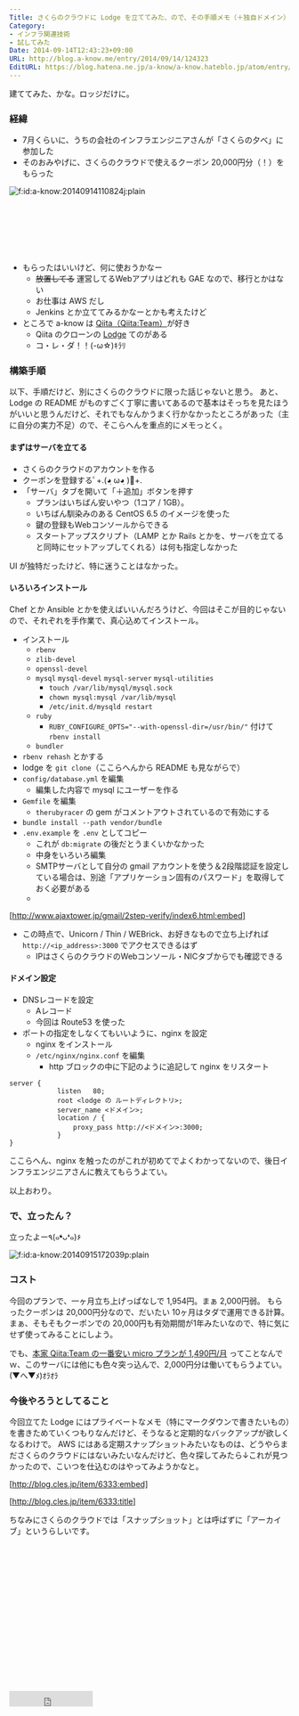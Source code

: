 ```yaml
---
Title: さくらのクラウドに Lodge を立ててみた、ので、その手順メモ（＋独自ドメイン）
Category:
- インフラ関連技術
- 試してみた
Date: 2014-09-14T12:43:23+09:00
URL: http://blog.a-know.me/entry/2014/09/14/124323
EditURL: https://blog.hatena.ne.jp/a-know/a-know.hateblo.jp/atom/entry/12921228815732881876
---
```


建ててみた、かな。ロッジだけに。


### 経緯

* 7月くらいに、うちの会社のインフラエンジニアさんが「さくらの夕べ」に参加した
* そのおみやげに、さくらのクラウドで使えるクーポン 20,000円分（！）をもらった


<p><span itemscope itemtype="http://schema.org/Photograph"><img src="http://cdn-ak.f.st-hatena.com/images/fotolife/a/a-know/20140914/20140914110824.jpg" alt="f:id:a-know:20140914110824j:plain" title="f:id:a-know:20140914110824j:plain" class="hatena-fotolife" itemprop="image"></span></p>




<!-- more -->

<script async src="//pagead2.googlesyndication.com/pagead/js/adsbygoogle.js"></script>
<!-- article-top -->
<ins class="adsbygoogle"
     style="display:inline-block;width:728px;height:90px"
     data-ad-client="ca-pub-3463034538369189"
     data-ad-slot="8367620130"></ins>
<script>
(adsbygoogle = window.adsbygoogle || []).push({});
</script>


* もらったはいいけど、何に使おうかなー
    * ~~放置してる~~ 運営してるWebアプリはどれも GAE なので、移行とかはない
    * お仕事は AWS だし
    * Jenkins とか立ててみるかなーとかも考えたけど
* ところで a-know は [Qiita（Qiita:Team）](https://teams.qiita.com/)が好き
    * Qiita のクローンの [Lodge](https://github.com/lodge/lodge) てのがある
    * コ・レ・ダ！！(-ω☆)ｷﾗﾘ


### 構築手順
以下、手順だけど、別にさくらのクラウドに限った話じゃないと思う。
あと、 Lodge の README がものすごく丁寧に書いてあるので基本はそっちを見たほうがいいと思うんだけど、それでもなんかうまく行かなかったところがあった（主に自分の実力不足）ので、そこらへんを重点的にメモっとく。


#### まずはサーバを立てる
* さくらのクラウドのアカウントを作る
* クーポンを登録するﾟ+.(◕ฺ ω◕ฺ )ﾟ+.
* 「サーバ」タブを開いて「＋追加」ボタンを押す
    * プランはいちばん安いやつ（1コア / 1GB）。
    * いちばん馴染みのある CentOS 6.5 のイメージを使った
    * 鍵の登録もWebコンソールからできる
    * スタートアップスクリプト（LAMP とか Rails とかを、サーバを立てると同時にセットアップしてくれる）は何も指定しなかった

UI が独特だったけど、特に迷うことはなかった。

#### いろいろインストール
Chef とか Ansible とかを使えばいいんだろうけど、今回はそこが目的じゃないので、それぞれを手作業で、真心込めてインストール。

* インストール
    * `rbenv`
    * `zlib-devel`
    * `openssl-devel`
    * `mysql` `mysql-devel` `mysql-server` `mysql-utilities`
        * `touch /var/lib/mysql/mysql.sock`
        * `chown mysql:mysql /var/lib/mysql`
        * `/etc/init.d/mysqld restart`
    * `ruby`
        * `RUBY_CONFIGURE_OPTS="--with-openssl-dir=/usr/bin/"` 付けて `rbenv install`
    * `bundler`
* `rbenv rehash` とかする
* lodge を `git clone`（ここらへんから README も見ながらで）
* `config/database.yml` を編集
    * 編集した内容で mysql にユーザーを作る
* `Gemfile` を編集
    * `therubyracer` の gem がコメントアウトされているので有効にする
* `bundle install --path vendor/bundle`
* `.env.example` を `.env` としてコピー
    * これが `db:migrate` の後だとうまくいかなかった
    * 中身をいろいろ編集
    * SMTPサーバとして自分の gmail アカウントを使う＆2段階認証を設定している場合は、別途「アプリケーション固有のパスワード」を取得しておく必要がある
    *     
[http://www.ajaxtower.jp/gmail/2step-verify/index6.html:embed]

* この時点で、Unicorn / Thin / WEBrick、お好きなもので立ち上げれば `http://<ip_address>:3000` でアクセスできるはず
    * IPはさくらのクラウドのWebコンソール・NICタブからでも確認できる


#### ドメイン設定
* DNSレコードを設定
    * Aレコード
    * 今回は Route53 を使った
* ポートの指定をしなくてもいいように、nginx を設定
    * nginx をインストール
    * `/etc/nginx/nginx.conf` を編集
        * http ブロックの中に下記のように追記して nginx をリスタート

```
server {
            listen   80;
            root <lodge の ルートディレクトリ>;
            server_name <ドメイン>;
            location / {
                proxy_pass http://<ドメイン>:3000;
            }
}
```

ここらへん、nginx を触ったのがこれが初めてでよくわかってないので、後日インフラエンジニアさんに教えてもらうよてい。


以上おわり。

### で、立ったん？

立ったよー٩(๑❛ᴗ❛๑)۶

<p><span itemscope itemtype="http://schema.org/Photograph"><img src="http://cdn-ak.f.st-hatena.com/images/fotolife/a/a-know/20140915/20140915172039.png" alt="f:id:a-know:20140915172039p:plain" title="f:id:a-know:20140915172039p:plain" class="hatena-fotolife" itemprop="image"></span></p>



### コスト

今回のプランで、一ヶ月立ち上げっぱなしで 1,954円。まぁ 2,000円弱。
もらったクーポンは 20,000円分なので、だいたい 10ヶ月はタダで運用できる計算。
まぁ、そもそもクーポンでの 20,000円も有効期間が1年みたいなので、特に気にせず使ってみることにしよう。

でも、[本家 Qiita:Team の一番安い micro プランが 1,490円/月](https://teams.qiita.com/pricing) ってことなんでｗ、このサーバには他にも色々突っ込んで、2,000円分は働いてもらうよてい。(▼へ▼ﾒ)ｵﾗｵﾗ


### 今後やろうとしてること

今回立てた Lodge にはプライベートなメモ（特にマークダウンで書きたいもの）を書きためていくつもりなんだけど、そうなると定期的なバックアップが欲しくなるわけで。
AWS にはある定期スナップショットみたいなものは、どうやらまださくらのクラウドにはないみたいなんだけど、色々探してみたら↓これが見つかったので、こいつを仕込むのはやってみようかなと。

[http://blog.cles.jp/item/6333:embed]

[http://blog.cles.jp/item/6333:title]


ちなみにさくらのクラウドでは「スナップショット」とは呼ばずに「アーカイブ」というらしいです。


<script async src="//pagead2.googlesyndication.com/pagead/js/adsbygoogle.js"></script>
<!-- article-bottom2 -->
<ins class="adsbygoogle"
     style="display:inline-block;width:300px;height:250px"
     data-ad-client="ca-pub-3463034538369189"
     data-ad-slot="5274552934"></ins>
<script>
(adsbygoogle = window.adsbygoogle || []).push({});
</script>

<iframe src="http://blog.hatena.ne.jp/a-know/a-know.hateblo.jp/subscribe/iframe" allowtransparency="true" frameborder="0" scrolling="no" width="150" height="28"></iframe>
